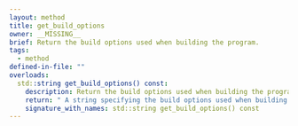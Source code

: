 ```yaml
---
layout: method
title: get_build_options
owner: __MISSING__
brief: Return the build options used when building the program.
tags:
  - method
defined-in-file: ""
overloads:
  std::string get_build_options() const:
    description: Return the build options used when building the program.
    return: " A string specifying the build options used when building the program."
    signature_with_names: std::string get_build_options() const
---
```

